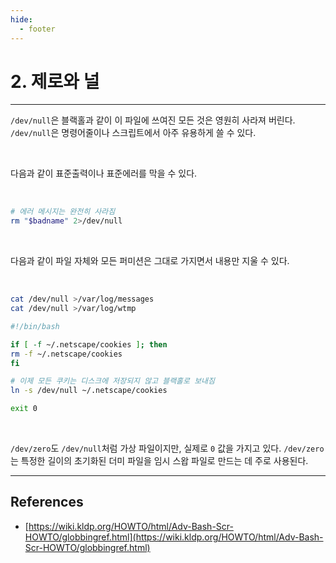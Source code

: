 ```yaml
---
hide:
  - footer
---
```


# 2. 제로와 널

---

`/dev/null`은 블랙홀과 같이 이 파일에 쓰여진 모든 것은 영원히 사라져 버린다. `/dev/null`은 명령어줄이나 스크립트에서 아주 유용하게 쓸 수 있다.

<br/>

다음과 같이 표준출력이나 표준에러를 막을 수 있다.

<br/>

```bash
# 에러 메시지는 완전히 사라짐
rm "$badname" 2>/dev/null
```

<br/>

다음과 같이 파일 자체와 모든 퍼미션은 그대로 가지면서 내용만 지울 수 있다.

<br/>

```bash
cat /dev/null >/var/log/messages
cat /dev/null >/var/log/wtmp
```

```bash title="예제) 쿠키 항아리를 숨기기"
#!/bin/bash

if [ -f ~/.netscape/cookies ]; then
rm -f ~/.netscape/cookies
fi

# 이제 모든 쿠키는 디스크에 저장되지 않고 블랙홀로 보내짐
ln -s /dev/null ~/.netscape/cookies

exit 0
```

<br/>

`/dev/zero`도 `/dev/null`처럼 가상 파일이지만, 실제로 `0` 값을 가지고 있다. `/dev/zero`는 특정한 길이의 초기화된 더미 파일을 임시 스왑 파일로 만드는 데 주로 사용된다.

---

## References

- [https://wiki.kldp.org/HOWTO/html/Adv-Bash-Scr-HOWTO/globbingref.html](https://wiki.kldp.org/HOWTO/html/Adv-Bash-Scr-HOWTO/globbingref.html)
